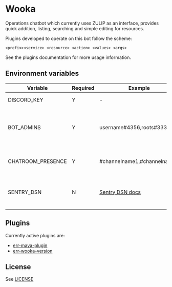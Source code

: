 # Wooka

Operations chatbot which currently uses ZULIP as an interface,
provides quick addition, listing, searching and simple editing
for resources.

Plugins developed to operate on this bot follow the scheme:

```
<prefix><service> <resource> <action> <values> <args>
```

See the plugins documentation for more usage information.


## Environment variables

Variable | Required | Example | Description
---|---|---|---
DISCORD_KEY | Y | - | Obtained [here](https://discord.com/developers/applications)
BOT_ADMINS | Y | username#4356,roots#3333 | List splited by `,` with username and number on Discord
CHATROOM_PRESENCE | Y | #channelname1,#channelname2 | List splited by `,` with channels on Discord
SENTRY_DSN | N | [Sentry DSN docs](https://docs.sentry.io/product/sentry-basics/dsn-explainer/) | To stack and view errors on Sentry platform

## Plugins

Currently active plugins are: 

- [err-maya-plugin](https://github.com/droposhado/err-maya-plugin)
- [err-wooka-version](extra_plugins/err-wooka-version)

## License

See [LICENSE](LICENSE)
